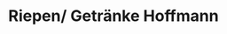 ---
title: "Riepen/ Getränke Hoffmann"
url: /bad-bramstedt/riepen-getraenke-hoffmann/
shop: Getränke
---